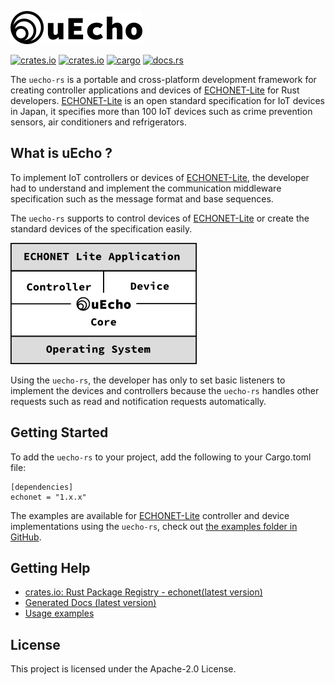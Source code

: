 ![logo](doc/img/logo.png)

[![crates.io](https://img.shields.io/crates/v/echonet.svg)](https://crates.io/crates/echonet)
[![crates.io](https://img.shields.io/crates/d/echonet?label=cargo%20installs)](https://crates.io/crates/echonet)
[![cargo](https://github.com/cybergarage/uecho-rs/actions/workflows/cargo.yml/badge.svg)](https://github.com/cybergarage/uecho-rs/actions/workflows/cargo.yml)
[![docs.rs](https://img.shields.io/badge/Rustdoc-docs.rs-blueviolet)](https://docs.rs/echonet)

The `uecho-rs` is a portable and cross-platform development framework for creating controller applications and devices of [ECHONET-Lite][enet] for Rust developers. [ECHONET-Lite][enet] is an open standard specification for IoT devices in Japan, it specifies more than 100 IoT devices such as crime prevention sensors, air conditioners and refrigerators.

## What is uEcho ?

To implement IoT controllers or devices of [ECHONET-Lite][enet], the developer had to understand and implement the communication middleware specification such as the message format and base sequences.

The `uecho-rs` supports to control devices of [ECHONET-Lite][enet] or create the standard devices of the specification easily. 

![](doc/img/framework.png)

Using the `uecho-rs`, the developer has only to set basic listeners to implement the devices and controllers because the `uecho-rs` handles other requests such as read and notification requests automatically.

## Getting Started

To add the `uecho-rs` to your project, add the following to your Cargo.toml file:

```
[dependencies]
echonet = "1.x.x"
```

The examples are available for [ECHONET-Lite][enet] controller and device implementations using the `uecho-rs`, check out [the examples folder in GitHub](https://github.com/cybergarage/uecho-rs/tree/master/examples).

## Getting Help

- [crates.io: Rust Package Registry - echonet(latest version)](https://crates.io/crates/echonet)
- [Generated Docs (latest version)](https://docs.rs/echonet/latest/echonet/)
- [Usage examples](https://github.com/cybergarage/uecho-rs/tree/master/examples)

## License

This project is licensed under the Apache-2.0 License.

[enet]:http://echonet.jp/english/

